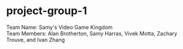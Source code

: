# project-group-1
Team Name: Samy's Video Game Kingdom  
Team Members: Alan Brotherton, Samy Harras, Vivek Motta, Zachary Trouve, and Ivan Zhang
